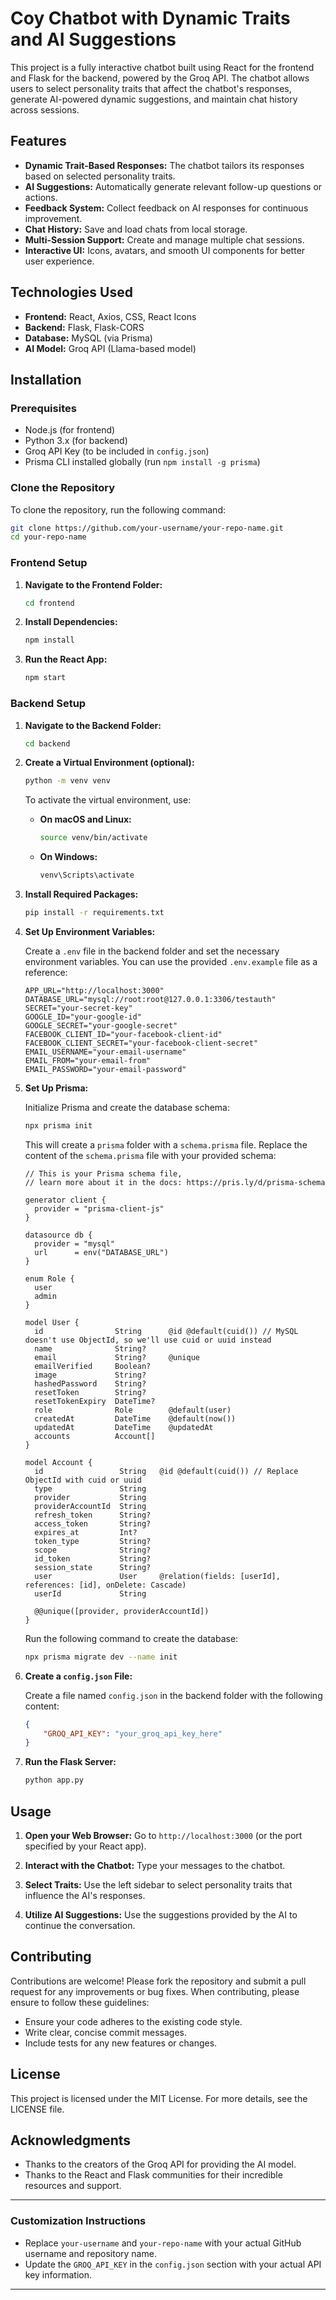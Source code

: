 # Coy Chatbot with Dynamic Traits and AI Suggestions

This project is a fully interactive chatbot built using React for the frontend and Flask for the backend, powered by the Groq API. The chatbot allows users to select personality traits that affect the chatbot's responses, generate AI-powered dynamic suggestions, and maintain chat history across sessions.

## Features

- **Dynamic Trait-Based Responses:** The chatbot tailors its responses based on selected personality traits.
- **AI Suggestions:** Automatically generate relevant follow-up questions or actions.
- **Feedback System:** Collect feedback on AI responses for continuous improvement.
- **Chat History:** Save and load chats from local storage.
- **Multi-Session Support:** Create and manage multiple chat sessions.
- **Interactive UI:** Icons, avatars, and smooth UI components for better user experience.

## Technologies Used

- **Frontend:** React, Axios, CSS, React Icons
- **Backend:** Flask, Flask-CORS
- **Database:** MySQL (via Prisma)
- **AI Model:** Groq API (Llama-based model)

## Installation

### Prerequisites

- Node.js (for frontend)
- Python 3.x (for backend)
- Groq API Key (to be included in `config.json`)
- Prisma CLI installed globally (run `npm install -g prisma`)

### Clone the Repository

To clone the repository, run the following command:

```bash
git clone https://github.com/your-username/your-repo-name.git
cd your-repo-name
```

### Frontend Setup

1. **Navigate to the Frontend Folder:**

   ```bash
   cd frontend
   ```

2. **Install Dependencies:**

   ```bash
   npm install
   ```

3. **Run the React App:**

   ```bash
   npm start
   ```

### Backend Setup

1. **Navigate to the Backend Folder:**

   ```bash
   cd backend
   ```

2. **Create a Virtual Environment (optional):**

   ```bash
   python -m venv venv
   ```

   To activate the virtual environment, use:

   - **On macOS and Linux:**
     ```bash
     source venv/bin/activate
     ```

   - **On Windows:**
     ```bash
     venv\Scripts\activate
     ```

3. **Install Required Packages:**

   ```bash
   pip install -r requirements.txt
   ```

4. **Set Up Environment Variables:**

   Create a `.env` file in the backend folder and set the necessary environment variables. You can use the provided `.env.example` file as a reference:

   ```plaintext
   APP_URL="http://localhost:3000"
   DATABASE_URL="mysql://root:root@127.0.0.1:3306/testauth"
   SECRET="your-secret-key"
   GOOGLE_ID="your-google-id"
   GOOGLE_SECRET="your-google-secret"
   FACEBOOK_CLIENT_ID="your-facebook-client-id"
   FACEBOOK_CLIENT_SECRET="your-facebook-client-secret"
   EMAIL_USERNAME="your-email-username"
   EMAIL_FROM="your-email-from"
   EMAIL_PASSWORD="your-email-password"
   ```

5. **Set Up Prisma:**

   Initialize Prisma and create the database schema:

   ```bash
   npx prisma init
   ```

   This will create a `prisma` folder with a `schema.prisma` file. Replace the content of the `schema.prisma` file with your provided schema:

   ```prisma
   // This is your Prisma schema file,
   // learn more about it in the docs: https://pris.ly/d/prisma-schema

   generator client {
     provider = "prisma-client-js"
   }

   datasource db {
     provider = "mysql"
     url      = env("DATABASE_URL")
   }

   enum Role {
     user
     admin
   }

   model User {
     id                String      @id @default(cuid()) // MySQL doesn't use ObjectId, so we'll use cuid or uuid instead
     name              String?
     email             String?     @unique
     emailVerified     Boolean?
     image             String?
     hashedPassword    String?
     resetToken        String?
     resetTokenExpiry  DateTime?
     role              Role        @default(user)
     createdAt         DateTime    @default(now())
     updatedAt         DateTime    @updatedAt
     accounts          Account[]
   }

   model Account {
     id                 String   @id @default(cuid()) // Replace ObjectId with cuid or uuid
     type               String
     provider           String
     providerAccountId  String
     refresh_token      String?
     access_token       String?
     expires_at         Int?
     token_type         String?
     scope              String?
     id_token           String?
     session_state      String?
     user               User     @relation(fields: [userId], references: [id], onDelete: Cascade)
     userId             String

     @@unique([provider, providerAccountId])
   }
   ```

   Run the following command to create the database:

   ```bash
   npx prisma migrate dev --name init
   ```

6. **Create a `config.json` File:**

   Create a file named `config.json` in the backend folder with the following content:

   ```json
   {
       "GROQ_API_KEY": "your_groq_api_key_here"
   }
   ```

7. **Run the Flask Server:**

   ```bash
   python app.py
   ```

## Usage

1. **Open your Web Browser:** Go to `http://localhost:3000` (or the port specified by your React app).

2. **Interact with the Chatbot:** Type your messages to the chatbot.

3. **Select Traits:** Use the left sidebar to select personality traits that influence the AI's responses.

4. **Utilize AI Suggestions:** Use the suggestions provided by the AI to continue the conversation.

## Contributing

Contributions are welcome! Please fork the repository and submit a pull request for any improvements or bug fixes. When contributing, please ensure to follow these guidelines:

- Ensure your code adheres to the existing code style.
- Write clear, concise commit messages.
- Include tests for any new features or changes.

## License

This project is licensed under the MIT License. For more details, see the LICENSE file.

## Acknowledgments

- Thanks to the creators of the Groq API for providing the AI model.
- Thanks to the React and Flask communities for their incredible resources and support.

---

### Customization Instructions

- Replace `your-username` and `your-repo-name` with your actual GitHub username and repository name.
- Update the `GROQ_API_KEY` in the `config.json` section with your actual API key information.

---